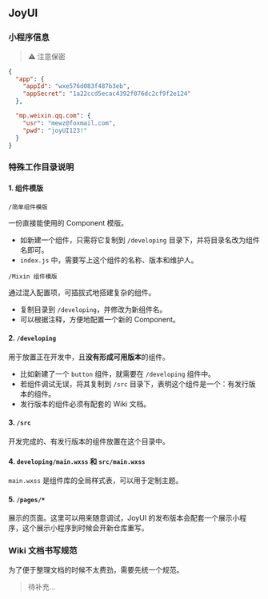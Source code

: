 ## JoyUI

### 小程序信息

> ⚠️ 注意保密

```json
{
  "app": {
    "appId": "wxe576d083f487b3eb",
    "appSecret": "1a22ccd5ecac4392f076dc2cf9f2e124"
  },

  "mp.weixin.qq.com": {
    "usr": "mewz@foxmail.com",
    "pwd": "joyUI123!"
  }
}
```

### 特殊工作目录说明

#### 1. 组件模版

`/简单组件模版`

一份直接能使用的 Component 模版。

- 如新建一个组件，只需将它复制到 `/developing` 目录下，并将目录名改为组件名即可。
- `index.js` 中，需要写上这个组件的名称、版本和维护人。

`/Mixin 组件模版`

通过混入配置项，可插拔式地搭建复杂的组件。

- 复制目录到 `/developing`，并修改为新组件名。
- 可以根据注释，方便地配置一个新的 Component。

#### 2. `/developing`

用于放置正在开发中，且**没有形成可用版本**的组件。

- 比如新建了一个 `button` 组件，就需要在 `/developing` 组件中。
- 若组件调试无误，将其复制到 `/src` 目录下，表明这个组件是一个：有发行版本的组件。
- 发行版本的组件必须有配套的 Wiki 文档。

#### 3. `/src`

开发完成的、有发行版本的组件放置在这个目录中。

#### 4. `developing/main.wxss` 和 `src/main.wxss`

`main.wxss` 是组件库的全局样式表，可以用于定制主题。

#### 5. `/pages/*`

展示的页面。这里可以用来随意调试，JoyUI 的发布版本会配套一个展示小程序，这个展示小程序到时候会开新仓库重写。

### Wiki 文档书写规范

为了便于整理文档的时候不太费劲，需要先统一个规范。

> 待补充...
